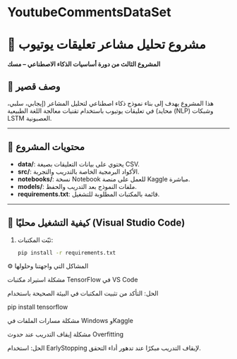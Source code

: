 ﻿# YoutubeCommentsDataSet
# 📝 مشروع تحليل مشاعر تعليقات يوتيوب  
**المشروع الثالث من دورة أساسيات الذكاء الاصطناعي – مسك**  

## 📄 وصف قصير
هذا المشروع يهدف إلى بناء نموذج ذكاء اصطناعي لتحليل المشاعر (إيجابي، سلبي، محايد) في تعليقات يوتيوب باستخدام تقنيات معالجة اللغة الطبيعية (NLP) وشبكات LSTM العصبونية.  

---

## 📂 محتويات المشروع
- **data/**: يحتوي على بيانات التعليقات بصيغة CSV.  
- **src/**: الأكواد البرمجية الخاصة بالتدريب والتجربة.  
- **notebooks/**: نسخة Notebook للعمل على منصة Kaggle مباشرة.  
- **models/**: ملفات النموذج بعد التدريب والحفظ.  
- **requirements.txt**: قائمة بالمكتبات المطلوبة للتشغيل.  

---

## 🚀 كيفية التشغيل محليًا (Visual Studio Code)
1. ثبّت المكتبات:
   ```bash
   pip install -r requirements.txt
⚙️ المشاكل التي واجهتنا وحلولها

مشكلة استيراد مكتبات TensorFlow في VS Code

الحل: التأكد من تثبيت المكتبات في البيئة الصحيحة باستخدام

pip install tensorflow


مشكلة مسارات الملفات في Windows وKaggle



مشكلة إيقاف التدريب عند حدوث Overfitting

الحل: استخدام EarlyStopping لإيقاف التدريب مبكرًا عند تدهور أداء التحقق.
